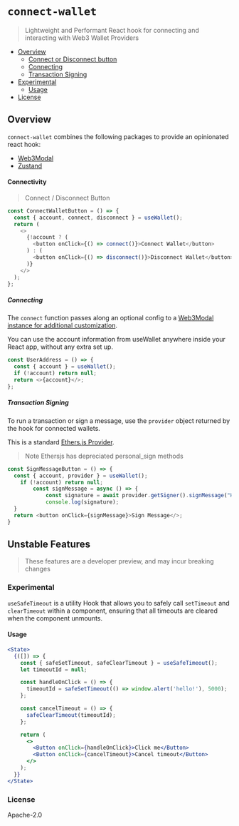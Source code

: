 # `connect-wallet`

> Lightweight and Performant React hook for connecting and interacting with Web3
> Wallet Providers

- [Overview](#overview)
  - [Connect or Disconnect button](#connect-or-disconnect-button)
  * [Connecting](#connecting)
  * [Transaction Signing](#transaction-signing)
- [Experimental](#experimental)
  - [Usage](#usage)
- [License](#license)

## Overview

`connect-wallet` combines the following packages to provide an opinionated react
hook:

- [Web3Modal](https://github.com/Web3Modal/web3modal)
- [Zustand](https://github.com/pmndrs/zustand)

#### Connectivity

> Connect / Disconnect Button

```ts
const ConnectWalletButton = () => {
  const { account, connect, disconnect } = useWallet();
  return (
    <>
      {!account ? (
        <button onClick={() => connect()}>Connect Wallet</button>
      ) : (
        <button onClick={() => disconnect()}>Disconnect Wallet</button>
      )}
    </>
  );
};
```

##### Connecting

The `connect` function passes along an optional config to a
[Web3Modal instance for additional customization](https://github.com/Web3Modal/web3modal#usage).

You can use the account information from useWallet anywhere inside your React
app, without any extra set up.

```ts
const UserAddress = () => {
  const { account } = useWallet();
  if (!account) return null;
  return <>{account}</>;
};
```

##### Transaction Signing

To run a transaction or sign a message, use the `provider` object returned by
the hook for connected wallets.

This is a standard
[Ethers.js Provider](https://docs.ethers.io/v5/api/providers/provider/).

> Note Ethersjs has depreciated personal_sign methods

```ts
const SignMessageButton = () => {
  const { account, provider } = useWallet();
    if (!account) return null;
        const signMessage = async () => {
            const signature = await provider.getSigner().signMessage("Hello!");
            console.log(signature);
  }
  return <button onClick={signMessage}>Sign Message</>;
}
```

## Unstable Features

> These features are a developer preview, and may incur breaking changes

### Experimental

`useSafeTimeout` is a utility Hook that allows you to safely call `setTimeout`
and `clearTimeout` within a component, ensuring that all timeouts are cleared
when the component unmounts.

#### Usage

```jsx live
<State>
  {([]) => {
    const { safeSetTimeout, safeClearTimeout } = useSafeTimeout();
    let timeoutId = null;

    const handleOnClick = () => {
      timeoutId = safeSetTimeout(() => window.alert('hello!'), 5000);
    };

    const cancelTimeout = () => {
      safeClearTimeout(timeoutId);
    };

    return (
      <>
        <Button onClick={handleOnClick}>Click me</Button>
        <Button onClick={cancelTimeout}>Cancel timeout</Button>
      </>
    );
  }}
</State>
```

### License

Apache-2.0

